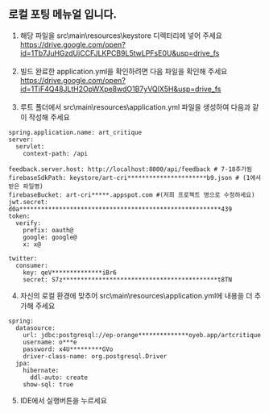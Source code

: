 ## 로컬 포팅 메뉴얼 입니다.

1. 해당 파일을 src\main\resources\keystore 디렉터리에 넣어 주세요<br>
https://drive.google.com/open?id=1Tb7JuHGzdUiCCFJLKPCB9L5twLPFsE0U&usp=drive_fs
<br><br>
2. 빌드 완료한 application.yml을 확인하려면 다음 파일을 확인해 주세요
https://drive.google.com/open?id=1TiF4Q48JLtH2OpWXpe8wdO1B7yVQlX5H&usp=drive_fs
<br><br>
3. 루트 폴더에서 src\main\resources\application.yml 파일을 생성하여 다음과 같이 작성해 주세요
```
spring.application.name: art_critique
server:
  servlet:
    context-path: /api

feedback.server.host: http://localhost:8000/api/feedback # 7-18추가됨
firebaseSdkPath: keystore/art-cri**********************b9.json # (1에서 받은 파일명)
firebaseBucket: art-cri*****.appspot.com #(저희 프로젝트 명으로 수정하세요)
jwt.secret: d0a********************************************************439
token:
  verify:
    prefix: oauth@
    google: google@
    x: x@

twitter:
  consumer:
    key: qeV**************iBr6
    secret: S7z*******************************************t8TN
```
4. 자신의 로컬 환경에 맞추어 src\main\resources\application.yml에 내용을 더 추가해 주세요
```
spring:
  datasource:
    url: jdbc:postgresql://ep-orange**************oyeb.app/artcritique
    username: o***e
    password: x4U*********GVo
    driver-class-name: org.postgresql.Driver
  jpa:
    hibernate:
      ddl-auto: create
    show-sql: true
```

5. IDE에서 실행버튼을 누르세요
